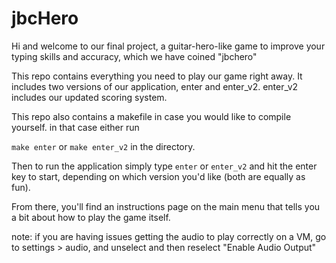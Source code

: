# jbcHero
Hi and welcome to our final project, a guitar-hero-like game to improve your typing skills and accuracy,
which we have coined "jbchero"

This repo contains everything you need to play our game right away. 
It includes two versions of our application, enter and enter_v2.
enter_v2 includes our updated scoring system.

This repo also contains a makefile in case you would like to compile
yourself. in that case either run

`make enter`
or
`make enter_v2`
in the directory. 

Then to run the application simply type
`enter`
or
`enter_v2`
and hit the enter key to start,
depending on which version you'd like (both are equally as fun).

From there, you'll find an instructions page on the main menu
that tells you a bit about how to play the game itself.

note: if you are having issues getting the audio to play
correctly on a VM, go to settings > audio, and unselect and
then reselect "Enable Audio Output"

